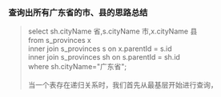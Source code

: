 
### 查询出所有广东省的市、县的思路总结
 
> select sh.cityName 省,s.cityName 市,x.cityName 县 <br/>from s_provinces x <br/>
>	inner join s_provinces s on x.parentId = s.id <br/>
>	inner join s_provinces sh on s.parentId = sh.id <br/>
>	where sh.cityName="广东省"; <br/><br/>
> 当一个表存在递归关系时，我们首先从最基层开始进行查询，

